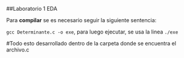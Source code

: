 ##Laboratorio 1 EDA

Para **compilar** se es necesario seguir la siguiente sentencia:

`gcc Determinante.c -o exe`, para luego ejecutar, se usa la linea `./exe`

#Todo esto desarrollado dentro de la carpeta donde se encuentra el archivo.c
